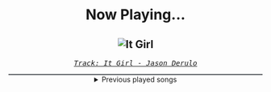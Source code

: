 <div align="center"> 
<h1>Now Playing...</h1>

![It Girl](https://i.scdn.co/image/ab67616d00001e0281541b43fcbc56488853de26)
--
_<samp><a href="https://open.spotify.com/track/4fINc8dnfcz7AdhFYVA4i7">Track: It Girl - Jason Derulo</a></samp>_

<div style="border: 1px #4B5054 solid"></div>
<details>
  <summary>
    Previous played songs
  </summary>
  <table>
    <thead>
      <tr>
        <th>
          Artist
        </th>
        <th>
          Song
        </th>
        <th>
          Link
        </th>
      </tr>
    </thead>
    <tbody>
      <tr><td>Jason Derulo</td><td>It Girl</td><td><a href="https://open.spotify.com/track/4fINc8dnfcz7AdhFYVA4i7">https://open.spotify.com/track/4fINc8dnfcz7AdhFYVA4i7</a></td></tr><tr><td>Rain Paris</td><td>E.T.</td><td><a href="https://open.spotify.com/track/0JxqhF3UAH5nqzNG1bvqdW">https://open.spotify.com/track/0JxqhF3UAH5nqzNG1bvqdW</a></td></tr><tr><td>Rain Paris</td><td>E.T.</td><td><a href="https://open.spotify.com/track/0JxqhF3UAH5nqzNG1bvqdW">https://open.spotify.com/track/0JxqhF3UAH5nqzNG1bvqdW</a></td></tr><tr><td>Rain Paris</td><td>E.T.</td><td><a href="https://open.spotify.com/track/0JxqhF3UAH5nqzNG1bvqdW">https://open.spotify.com/track/0JxqhF3UAH5nqzNG1bvqdW</a></td></tr><tr><td>Rain Paris</td><td>E.T.</td><td><a href="https://open.spotify.com/track/0JxqhF3UAH5nqzNG1bvqdW">https://open.spotify.com/track/0JxqhF3UAH5nqzNG1bvqdW</a></td></tr><tr><td>Rain Paris</td><td>E.T.</td><td><a href="https://open.spotify.com/track/0JxqhF3UAH5nqzNG1bvqdW">https://open.spotify.com/track/0JxqhF3UAH5nqzNG1bvqdW</a></td></tr><tr><td>Shiro SAGISU</td><td>"Lucifers Dance" Pt. C_Opus1</td><td><a href="https://open.spotify.com/track/38Xuwj65wMbRQ1o9vod1vc">https://open.spotify.com/track/38Xuwj65wMbRQ1o9vod1vc</a></td></tr><tr><td>Shiro SAGISU</td><td>"Cometh the hour" Pt. B_Opus1</td><td><a href="https://open.spotify.com/track/4SitPGJUcmkuvBXck3dHC5">https://open.spotify.com/track/4SitPGJUcmkuvBXck3dHC5</a></td></tr><tr><td>Shiro SAGISU</td><td>"Cometh the hour" Pt. A_Opus1</td><td><a href="https://open.spotify.com/track/57NqUiUOWob9xchfsTyHm0">https://open.spotify.com/track/57NqUiUOWob9xchfsTyHm0</a></td></tr><tr><td>Shiro SAGISU</td><td>Stand Up Be Strong (Pt. II)</td><td><a href="https://open.spotify.com/track/5BqFJRaEVRhu8vfaCQM6AE">https://open.spotify.com/track/5BqFJRaEVRhu8vfaCQM6AE</a></td></tr><tr><td>Shiro SAGISU</td><td>Stand Up Be Strong (Pt. I)</td><td><a href="https://open.spotify.com/track/72ipPCGWlVXLbh7rZNwh26">https://open.spotify.com/track/72ipPCGWlVXLbh7rZNwh26</a></td></tr><tr><td>Shiro SAGISU</td><td>quincy's craft</td><td><a href="https://open.spotify.com/track/0tnqNundeaHkwHWFegIUDu">https://open.spotify.com/track/0tnqNundeaHkwHWFegIUDu</a></td></tr><tr><td>Shiro SAGISU</td><td>Hundred Years War</td><td><a href="https://open.spotify.com/track/1gIqrFYCS3JjFHWfi8dQzg">https://open.spotify.com/track/1gIqrFYCS3JjFHWfi8dQzg</a></td></tr><tr><td>Shiro SAGISU</td><td>L'Arabesque Sindria</td><td><a href="https://open.spotify.com/track/6VnAojJ5dxkP9jPlrioscV">https://open.spotify.com/track/6VnAojJ5dxkP9jPlrioscV</a></td></tr><tr><td>Within Destruction</td><td>ANIMETAL</td><td><a href="https://open.spotify.com/track/0ZooLmoCBKZEhNDeefFz3G">https://open.spotify.com/track/0ZooLmoCBKZEhNDeefFz3G</a></td></tr><tr><td>Fehring Grau</td><td>Nie Mehr Zurück</td><td><a href="https://open.spotify.com/track/6ZUuyjGFuS7ZOmE9mcRD7u">https://open.spotify.com/track/6ZUuyjGFuS7ZOmE9mcRD7u</a></td></tr><tr><td>Nonpoint</td><td>Underdog</td><td><a href="https://open.spotify.com/track/1efrwSkCF1Vm5aJD4Rcar6">https://open.spotify.com/track/1efrwSkCF1Vm5aJD4Rcar6</a></td></tr><tr><td>SWARM</td><td>Alpha & Omega</td><td><a href="https://open.spotify.com/track/1m2Rimh8YEA6mirZDErK6g">https://open.spotify.com/track/1m2Rimh8YEA6mirZDErK6g</a></td></tr><tr><td>Celldweller</td><td>Into the Void</td><td><a href="https://open.spotify.com/track/2zAAXQbzIB5e2VpBiGI8SI">https://open.spotify.com/track/2zAAXQbzIB5e2VpBiGI8SI</a></td></tr><tr><td>Oddko</td><td>Siren Song</td><td><a href="https://open.spotify.com/track/44YmjNVjsApofBjvZVBZrO">https://open.spotify.com/track/44YmjNVjsApofBjvZVBZrO</a></td></tr>
    </tbody>
  </table>
</details>

</div>
